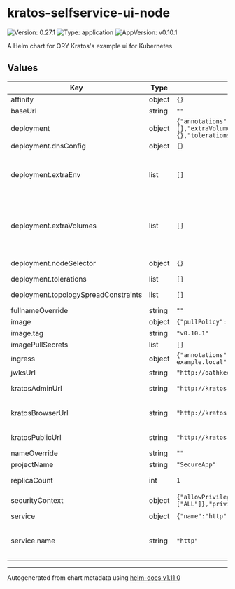 # kratos-selfservice-ui-node

![Version: 0.27.1](https://img.shields.io/badge/Version-0.27.1-informational?style=flat-square) ![Type: application](https://img.shields.io/badge/Type-application-informational?style=flat-square) ![AppVersion: v0.10.1](https://img.shields.io/badge/AppVersion-v0.10.1-informational?style=flat-square)

A Helm chart for ORY Kratos's example ui for Kubernetes

## Values

| Key | Type | Default | Description |
|-----|------|---------|-------------|
| affinity | object | `{}` |  |
| baseUrl | string | `""` | The baseUrl |
| deployment | object | `{"annotations":{},"automountServiceAccountToken":false,"dnsConfig":{},"extraEnv":[],"extraVolumeMounts":[],"extraVolumes":[],"labels":{},"nodeSelector":{},"resources":{},"tolerations":[],"topologySpreadConstraints":[]}` | Deployment configuration |
| deployment.dnsConfig | object | `{}` | Configure pod dnsConfig. |
| deployment.extraEnv | list | `[]` | Array of extra envs to be passed to the deployment. Kubernetes format is expected - name: FOO   value: BAR |
| deployment.extraVolumes | list | `[]` | If you want to mount external volume For example, mount a secret containing Certificate root CA to verify database TLS connection. |
| deployment.nodeSelector | object | `{}` | Node labels for pod assignment. |
| deployment.tolerations | list | `[]` | Configure node tolerations. |
| deployment.topologySpreadConstraints | list | `[]` | Configure pod topologySpreadConstraints. |
| fullnameOverride | string | `""` |  |
| image | object | `{"pullPolicy":"IfNotPresent","repository":"oryd/kratos-selfservice-ui-node","tag":"v0.10.1"}` | Deployment image settings |
| image.tag | string | `"v0.10.1"` | ORY KRATOS VERSION |
| imagePullSecrets | list | `[]` |  |
| ingress | object | `{"annotations":{},"className":"","enabled":false,"hosts":[{"host":"chart-example.local","paths":[{"path":"/","pathType":"ImplementationSpecific"}]}],"tls":[]}` | Ingress configration |
| jwksUrl | string | `"http://oathkeeper-api"` | The jwksUrl |
| kratosAdminUrl | string | `"http://kratos-admin"` | Set this to ORY Kratos's Admin URL |
| kratosBrowserUrl | string | `"http://kratos-browserui"` | Set this to ORY Kratos's public URL accessible from the outside world. |
| kratosPublicUrl | string | `"http://kratos-public"` | Set this to ORY Kratos's public URL |
| nameOverride | string | `""` |  |
| projectName | string | `"SecureApp"` |  |
| replicaCount | int | `1` | Number of replicas in deployment |
| securityContext | object | `{"allowPrivilegeEscalation":false,"capabilities":{"drop":["ALL"]},"privileged":false,"readOnlyRootFilesystem":true,"runAsNonRoot":true,"runAsUser":1000}` | Deployment level securityContext |
| service | object | `{"name":"http","port":80,"type":"ClusterIP"}` | Service configuration |
| service.name | string | `"http"` | The service port name. Useful to set a custom service port name if it must follow a scheme (e.g. Istio) |

----------------------------------------------
Autogenerated from chart metadata using [helm-docs v1.11.0](https://github.com/norwoodj/helm-docs/releases/v1.11.0)
